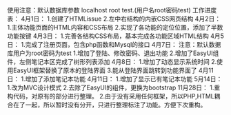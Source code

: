 使用注意：默认数据库参数 localhost root test.(用户名root密码test)
工作进度表：
4月1日：
1.创建了HTMLissue
2.左中右结构的内嵌CSS网页结构
4月2日：
1.主体功能页面的HTML内容和CSS布局
2.实现了各功能的定位位置，添加了半数功能按键
4月3日：
1.完善各结构CSS布局，基本完成各功能区域HTML结构
4月5日：
1.完成了注册页面，包含php函数和Mysql的接口
4月7日：
注意：默认数据库用户为root密码为test
1.增加了登陆、修改密码、退出功能
2.增加了EasyUI组件，左侧笔记本区完成了树形列表添加
4月8日：
1.增加了动态显示系统时间
2.使用EasyUI框架替换了原本的登陆界面
3.能从登陆界面跳转到功能界面了
4月11日：
1.增加了添加笔记本功能
4月11日：
1.增加了显示已有笔记本功能
5月14日：
1.改为MVC设计模式
2.去除了EasyUI的组件，更换为bootstrap
11月28日：
1.重构代码，对原有的部分进行整理。
2.由于没有采用任何框架，所以PHP,HTML耦合在了一起，所以暂时没有分开，只进行整理标注了功能。方便下次重构。
